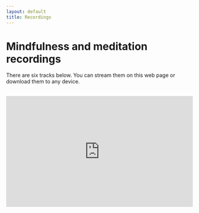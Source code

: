 ```yaml
---
layout: default
title: Recordings
---
```


<h1>Mindfulness and meditation recordings</h1>

<p>There are six tracks below. You can stream them on this web page or download them to any device.</p>

<br>

<iframe width="100%" height="300" scrolling="no" frameborder="no" src="https://w.soundcloud.com/player/?url=https%3A//api.soundcloud.com/playlists/29294125&amp;auto_play=false&amp;hide_related=false&amp;visual=true"></iframe>